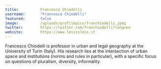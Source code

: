 ```yaml
---
title:          Francesco Chiodelli
username:       "Francesco Chiodelli"
featured:       false
image:          /uploads/profilepics/franchiodelli.jpeg
twitter:        https://twitter.com/franchiodelli?lang=en
website:        https://www.lessisless.it
---
```


Francesco Chiodelli is professor in urban and legal geography at the University of Turin (Italy). His research lies at the intersection of urban space and institutions (norms and rules in particular), with a specific focus on questions of pluralism, diversity, informality. 